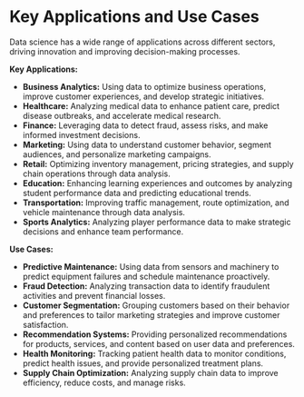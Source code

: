 Key Applications and Use Cases
==============================

Data science has a wide range of applications across different sectors, driving innovation and improving decision-making processes.

**Key Applications:**

* **Business Analytics:** Using data to optimize business operations, improve customer experiences, and develop strategic initiatives.
* **Healthcare:** Analyzing medical data to enhance patient care, predict disease outbreaks, and accelerate medical research.
* **Finance:** Leveraging data to detect fraud, assess risks, and make informed investment decisions.
* **Marketing:** Using data to understand customer behavior, segment audiences, and personalize marketing campaigns.
* **Retail:** Optimizing inventory management, pricing strategies, and supply chain operations through data analysis.
* **Education:** Enhancing learning experiences and outcomes by analyzing student performance data and predicting educational trends.
* **Transportation:** Improving traffic management, route optimization, and vehicle maintenance through data analysis.
* **Sports Analytics:** Analyzing player performance data to make strategic decisions and enhance team performance.

**Use Cases:**

* **Predictive Maintenance:** Using data from sensors and machinery to predict equipment failures and schedule maintenance proactively.
* **Fraud Detection:** Analyzing transaction data to identify fraudulent activities and prevent financial losses.
* **Customer Segmentation:** Grouping customers based on their behavior and preferences to tailor marketing strategies and improve customer satisfaction.
* **Recommendation Systems:** Providing personalized recommendations for products, services, and content based on user data and preferences.
* **Health Monitoring:** Tracking patient health data to monitor conditions, predict health issues, and provide personalized treatment plans.
* **Supply Chain Optimization:** Analyzing supply chain data to improve efficiency, reduce costs, and manage risks.



